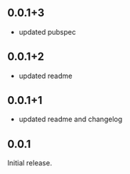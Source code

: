 ## 0.0.1+3
- updated pubspec

## 0.0.1+2
- updated readme

## 0.0.1+1
- updated readme and changelog

## 0.0.1
Initial release.
